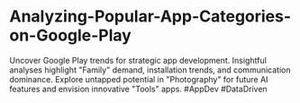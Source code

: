 # Analyzing-Popular-App-Categories-on-Google-Play
Uncover Google Play trends for strategic app development. Insightful analyses highlight "Family" demand, installation trends, and communication dominance. Explore untapped potential in "Photography" for future AI features and envision innovative "Tools" apps. #AppDev #DataDriven
